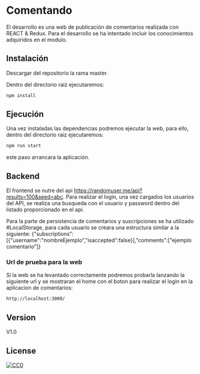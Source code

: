 # Comentando

El desarrollo es una web de publicación de comentarios realizada con REACT & Redux.
Para el desarrollo se ha intentado incluir los conocimientos adquiridos en el modulo.

## Instalación

Descargar del repositorio la rama master.

Dentro del directorio raiz ejecutaremos:
```bash
npm install
```

## Ejecución

Una vez instaladas las dependencias podremos ejecutar la web, para ello, dentro del directorio raiz ejecutaremos:
```bash
npm run start
```
este paso arrancara la aplicación.

## Backend

El frontend se nutre del api https://randomuser.me/api?results=100&seed=abc.
Para realizar el login, una vez cargados los usuarios del API, se realiza una busqueda con el usuario y password dentro del listado proporcionado en el api.

Para la parte de persistencia de comentarios y suscripciones se ha utilizado #LocalStorage, para cada usuario se creara una estructura similar a la siguiente:
{"subscriptions":[{"username":"nombreEjemplo","isaccepted":false}],"comments":["ejemplo comentario"]}

### Url de prueba para la web

Si la web se ha levantado correctamente podremos probarla lanzando la siguiente url y se mostraran el home con el boton para realizar el login en la aplicacion de comentarios:

```bash
http://localhost:3000/

```

## Version

 V1.0

## License
[![CC0](https://licensebuttons.net/p/zero/1.0/88x31.png)](https://creativecommons.org/publicdomain/zero/1.0/)